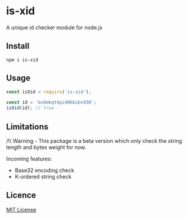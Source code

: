 # is-xid
A unique id checker module for node.js

## Install
```
npm i is-xid
```

## Usage
```js
const isXid = require('is-xid');

const id = 'bs6mkqt4pi406bibv930';
isXid(id); // true
```

## Limitations
/!\ Warning - This package is a beta version which only check the string length and bytes weight for now.

Incoming features:
- Base32 encoding check
- K-ordered string check

## Licence
[MIT License](https://github.com/joffreyverd/is-xid/blob/master/LICENSE)
